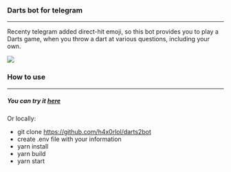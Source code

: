 ### Darts bot for telegram

------------

Recenty telegram added direct-hit emoji, so this bot provides you to play a Darts game, when you throw a dart at various questions, including your own.

![](https://sun4-12.userapi.com/GgEu2VJjFDWgg9t3ICPcgTRdJLvInOUT_YCy8Q/inJ7y4Z7D-c.jpg)

### How to use

------------

##### You can try it [here](http://t.me/darts2bot "here")

Or locally:
- git clone https://github.com/h4x0rlol/darts2bot
- create .env file with your information
- yarn install
- yarn build
- yarn start
